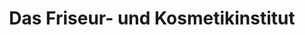 ---
title: "Das Friseur- und Kosmetikinstitut"
url: /tangermuende/das-friseur-und-kosmetikinstitut/
shop: Friseur
---